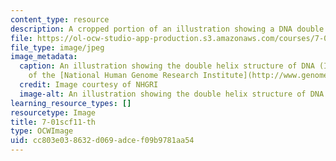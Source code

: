 ```yaml
---
content_type: resource
description: A cropped portion of an illustration showing a DNA double helix.
file: https://ol-ocw-studio-app-production.s3.amazonaws.com/courses/7-01sc-fundamentals-of-biology-fall-2011/cc803e038632d069adcef09b9781aa54_7-01scf11-th.jpg
file_type: image/jpeg
image_metadata:
  caption: An illustration showing the double helix structure of DNA (Image courtesy
    of the [National Human Genome Research Institute](http://www.genome.gov/)).
  credit: Image courtesy of NHGRI
  image-alt: An illustration showing the double helix structure of DNA
learning_resource_types: []
resourcetype: Image
title: 7-01scf11-th
type: OCWImage
uid: cc803e03-8632-d069-adce-f09b9781aa54
---
```

